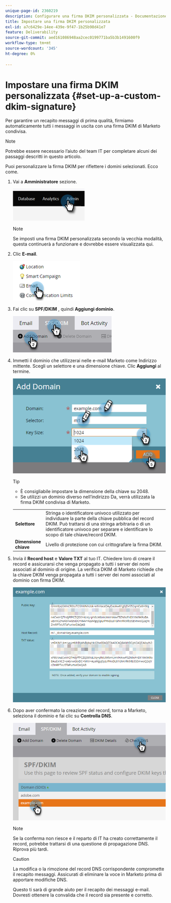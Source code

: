 ```yaml
---
unique-page-id: 2360219
description: Configurare una firma DKIM personalizzata - Documentazione Marketo - Documentazione del prodotto
title: Impostare una firma DKIM personalizzata
exl-id: a7c6429e-14ee-439e-9f47-1b25b98d41e7
feature: Deliverability
source-git-commit: aed161086948aa2cec0199771ba5b3b1491600f9
workflow-type: tm+mt
source-wordcount: '345'
ht-degree: 0%

---
```


# Impostare una firma DKIM personalizzata {#set-up-a-custom-dkim-signature}

Per garantire un recapito messaggi di prima qualità, firmiamo automaticamente tutti i messaggi in uscita con una firma DKIM di Marketo condivisa.

>[!NOTE]
>
>Potrebbe essere necessario l’aiuto del team IT per completare alcuni dei passaggi descritti in questo articolo.

Puoi personalizzare la firma DKIM per riflettere i domini selezionati. Ecco come.

1. Vai a **Amministratore** sezione.

   ![](assets/set-up-a-custom-dkim-signature-1.png)

   >[!NOTE]
   >
   >Se imposti una firma DKIM personalizzata secondo la vecchia modalità, questa continuerà a funzionare e dovrebbe essere visualizzata qui.

1. Clic **E-mail**.

   ![](assets/set-up-a-custom-dkim-signature-2.png)

1. Fai clic su **SPF/DKIM** , quindi **Aggiungi dominio**.

   ![](assets/set-up-a-custom-dkim-signature-3.png)

1. Immetti il dominio che utilizzerai nelle e-mail Marketo come Indirizzo mittente. Scegli un selettore e una dimensione chiave. Clic **Aggiungi** al termine.

   ![](assets/set-up-a-custom-dkim-signature-4.png)

   >[!TIP]
   >
   >* È consigliabile impostare la dimensione della chiave su 2048.
   >* Se utilizzi un dominio diverso nell’indirizzo Da, verrà utilizzata la firma DKIM condivisa di Marketo.

   <table> 
   <tr>
   <td width="20%"><b>Selettore</b></td>
   <td>Stringa o identificatore univoco utilizzato per individuare la parte della chiave pubblica del record DKIM. Può trattarsi di una stringa arbitraria o di un identificatore univoco per separare e identificare lo scopo di tale chiave/record DKIM.</td>
   </tr>
   <tr> 
   <td width="20%"><b>Dimensione chiave</b></td>
   <td>Livello di protezione con cui crittografare la firma DKIM.</td>
   </tr>
   </tbody>
   </table>

1. Invia il **Record host** e **Valore TXT** al tuo IT. Chiedere loro di creare il record e assicurarsi che venga propagato a tutti i server dei nomi associati al dominio di origine. La verifica DKIM di Marketo richiede che la chiave DKIM venga propagata a tutti i server dei nomi associati al dominio con firma DKIM.

   ![](assets/set-up-a-custom-dkim-signature-5.png)

1. Dopo aver confermato la creazione del record, torna a Marketo, seleziona il dominio e fai clic su **Controlla DNS**.

   ![](assets/set-up-a-custom-dkim-signature-6.png)

   >[!NOTE]
   >
   >Se la conferma non riesce e il reparto di IT ha creato correttamente il record, potrebbe trattarsi di una questione di propagazione DNS. Riprova più tardi.

   >[!CAUTION]
   >
   >La modifica o la rimozione del record DNS corrispondente compromette il recapito messaggi. Assicurati di eliminare la voce in Marketo prima di apportare modifiche DNS.

   Questo ti sarà di grande aiuto per il recapito dei messaggi e-mail. Dovresti ottenere la convalida che il record sia presente e corretto.
